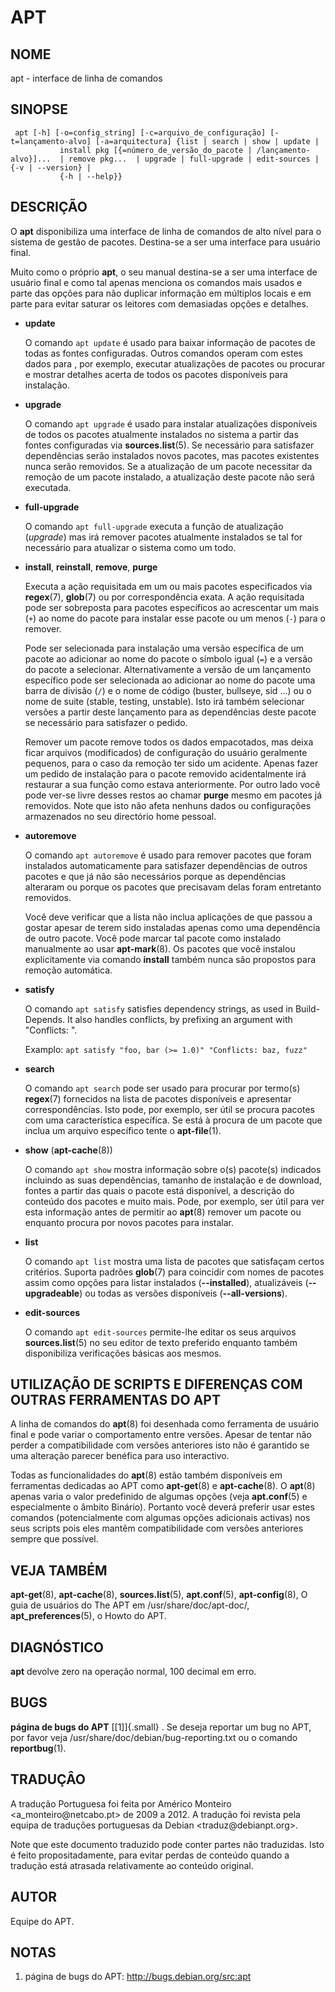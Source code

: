 # APT

## NOME

apt - interface de linha de comandos

## SINOPSE

```
 apt [-h] [-o=config_string] [-c=arquivo_de_configuração] [-t=lançamento-alvo] [-a=arquitectura] {list | search | show | update |
           install pkg [{=número_de_versão_do_pacote | /lançamento-alvo}]...  | remove pkg...  | upgrade | full-upgrade | edit-sources | {-v | --version} |
           {-h | --help}}
```

## DESCRIÇÃO

O **apt** disponibiliza uma interface de linha de comandos de alto nível
para o sistema de gestão de pacotes. Destina-se a ser uma interface para
usuário final.

Muito como o próprio **apt**, o seu manual destina-se a ser uma
interface de usuário final e como tal apenas menciona os comandos
mais usados e parte das opções para não duplicar informação em múltiplos
locais e em parte para evitar saturar os leitores com demasiadas
opções e detalhes.

- **update**

    O comando `apt update` é usado para baixar informação de pacotes de todas as fontes configuradas. Outros comandos operam com estes dados para , por exemplo, executar atualizações de pacotes ou procurar e mostrar detalhes acerta de todos os pacotes disponíveis para instalação.

- **upgrade**

    O comando `apt upgrade` é usado para instalar atualizações disponíveis de todos os pacotes atualmente instalados no sistema a partir das fontes configuradas via **sources.list**(5). Se necessário para satisfazer dependências serão instalados novos pacotes, mas pacotes existentes nunca serão removidos. Se a atualização de um pacote necessitar da remoção de um pacote instalado, a atualização deste pacote não será executada.

- **full-upgrade**

    O comando `apt full-upgrade` executa a função de atualização (*upgrade*) mas irá remover pacotes atualmente instalados se tal for necessário para atualizar o sistema como um todo.

- **install**, **reinstall**, **remove**, **purge**

    Executa a ação requisitada em um ou mais pacotes especificados via **regex**(7), **glob**(7) ou por correspondência exata. A ação requisitada pode ser sobreposta para pacotes específicos ao acrescentar um mais (`+`) ao nome do pacote para instalar esse pacote ou um menos (`-`) para o remover.

    Pode ser selecionada para instalação uma versão específica de um pacote ao adicionar ao nome do pacote o símbolo igual (`=`) e a versão do pacote a selecionar. Alternativamente a versão de um lançamento específico pode ser selecionada ao adicionar ao nome do pacote uma barra de divisão (`/`) e o nome de código (buster, bullseye, sid \...) ou o nome de suite (stable, testing, unstable). Isto irá também selecionar versões a partir deste lançamento para as dependências deste pacote se necessário para satisfazer o pedido.

    Remover um pacote remove todos os dados empacotados, mas deixa ficar arquivos (modificados) de configuração do usuário geralmente pequenos, para o caso da remoção ter sido um acidente. Apenas fazer um pedido de instalação para o pacote removido acidentalmente irá restaurar a sua função como estava anteriormente. Por outro lado você pode ver-se livre desses restos ao chamar **purge** mesmo em pacotes já removidos. Note que isto não afeta nenhuns dados ou configurações armazenados no seu directório home pessoal.

- **autoremove**

    O comando `apt autoremove` é usado para remover pacotes que foram instalados automaticamente para satisfazer dependências de outros pacotes e que já não são necessários porque as dependências alteraram ou porque os pacotes que precisavam delas foram entretanto removidos.

    Você deve verificar que a lista não inclua aplicações de que passou a gostar apesar de terem sido instaladas apenas como uma dependência de outro pacote. Você pode marcar tal pacote como instalado manualmente ao usar **apt-mark**(8). Os pacotes que você instalou explicitamente via comando **install** também nunca são propostos para remoção automática.

- **satisfy**

    O comando `apt satisfy` satisfies dependency strings, as used in Build-Depends. It also handles conflicts, by prefixing an argument with \"Conflicts: \".

    Examplo: `apt satisfy "foo, bar (>= 1.0)" "Conflicts: baz, fuzz"`

- **search**

    O comando `apt search` pode ser usado para procurar por termo(s) **regex**(7) fornecidos na lista de pacotes disponíveis e apresentar correspondências. Isto pode, por exemplo, ser útil se procura pacotes com uma característica específica. Se está à procura de um pacote que inclua um arquivo específico tente o **apt-file**(1).

- **show** (**apt-cache**(8))

    O comando `apt show` mostra informação sobre o(s) pacote(s) indicados incluindo as suas dependências, tamanho de instalação e de download, fontes a partir das quais o pacote está disponível, a descrição do conteúdo dos pacotes e muito mais. Pode, por exemplo, ser útil para ver esta informação antes de permitir ao **apt**(8) remover um pacote ou enquanto procura por novos pacotes para instalar.

- **list**

    O comando `apt list` mostra uma lista de pacotes que satisfaçam certos critérios. Suporta padrões **glob**(7) para coincidir com nomes de pacotes assim como opções para listar instalados (**\--installed**), atualizáveis (**\--upgradeable**) ou todas as versões disponíveis (**\--all-versions**).

- **edit-sources**

    O comando `apt edit-sources` permite-lhe editar os seus arquivos **sources.list**(5) no seu editor de texto preferido enquanto também disponibiliza verificações básicas aos mesmos.

## UTILIZAÇÃO DE SCRIPTS E DIFERENÇAS COM OUTRAS FERRAMENTAS DO APT

A linha de comandos do **apt**(8) foi desenhada como ferramenta de
usuário final e pode variar o comportamento entre versões. Apesar de
tentar não perder a compatibilidade com versões anteriores isto não é
garantido se uma alteração parecer benéfica para uso interactivo.

Todas as funcionalidades do **apt**(8) estão também disponíveis em
ferramentas dedicadas ao APT como **apt-get**(8) e **apt-cache**(8). O
**apt**(8) apenas varia o valor predefinido de algumas opções (veja
**apt.conf**(5) e especialmente o âmbito Binário). Portanto você deverá
preferir usar estes comandos (potencialmente com algumas opções
adicionais activas) nos seus scripts pois eles mantêm compatibilidade
com versões anteriores sempre que possível.

## VEJA TAMBÉM

**apt-get**(8), **apt-cache**(8), **sources.list**(5), **apt.conf**(5),
**apt-config**(8), O guia de usuários do The APT em
/usr/share/doc/apt-doc/, **apt\_preferences**(5), o Howto do APT.

## DIAGNÓSTICO

**apt** devolve zero na operação normal, 100 decimal em erro.

## BUGS

**página de bugs do APT** [\[1\]]{.small} . Se deseja reportar um bug no
APT, por favor veja /usr/share/doc/debian/bug-reporting.txt ou o comando
**reportbug**(1).

## TRADUÇÂO

A tradução Portuguesa foi feita por Américo Monteiro
\<a\_monteiro\@netcabo.pt\> de 2009 a 2012. A tradução foi revista pela
equipa de traduções portuguesas da Debian \<traduz\@debianpt.org\>.

Note que este documento traduzido pode conter partes não traduzidas.
Isto é feito propositadamente, para evitar perdas de conteúdo quando a
tradução está atrasada relativamente ao conteúdo original.

## AUTOR

Equipe do APT.

## NOTAS

1. página de bugs do APT: <http://bugs.debian.org/src:apt>
